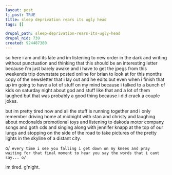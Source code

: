 ```yaml
--- 
layout: post
lj_post: TRUE
title: sleep deprivation rears its ugly head
tags: []

drupal_path: sleep-deprivation-rears-its-ugly-head
drupal_nid: 739
created: 924487380
---
```

so here i am and its late and im listening to new order in the dark and writing without punctuation and thinking that this should be an interesting letter because i'm just barely awake and i have to get the jpegs from this weekends trip downstate posted online for brian to look at for this months copy of the newsletter that i lay out and he edits but even when i finish that up im going to have a lot of stuff on my mind because i talked to a bunch of kids on saturday night about god and stuff like that and a lot of them laughed but that was probably a good thing because i did crack a couple jokes.

but im pretty tired now and all the stuff is running together and i only remember driving home at midnight with stan and christy and laughing about mcdonalds promotional toys and listening to dakoda motor company songs and goth cds and singing along with jennifer knapp at the top of our lungs and stopping on the side of the road to take pictures of the pretty lights in the skyline of a distant city. 

 o/` every time i see you falling i get down on my knees and pray waiting for that final moment to hear you say the words that i cant say... o/`
 
 im tired. g'night.

